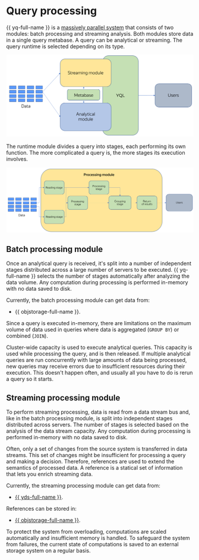 # Query processing

{{ yq-full-name }} is a [massively parallel system](https://en.wikipedia.org/wiki/Massively_parallel) that consists of two modules: batch processing and streaming analysis. Both modules store data in a single query metabase. A query can be analytical or streaming. The query runtime is selected depending on its type. 

![query-processing](../_assets/query-processing.png)

The runtime module divides a query into stages, each performing its own function. The more complicated a query is, the more stages its execution involves.

![yq-stages](../_assets/yq-stages.png)

## Batch processing module

Once an analytical query is received, it's split into a number of independent stages distributed across a large number of servers to be executed. {{ yq-full-name }} selects the number of stages automatically after analyzing the data volume. Any computation during processing is performed in-memory with no data saved to disk.

Currently, the batch processing module can get data from: 
- {{ objstorage-full-name }}.

Since a query is executed in-memory, there are limitations on the maximum volume of data used in queries where data is aggregated (`GROUP BY`) or combined (`JOIN`).

Cluster-wide capacity is used to execute analytical queries. This capacity is used while processing the query, and is then released. If multiple analytical queries are run concurrently with large amounts of data being processed, new queries may receive errors due to insufficient resources during their execution. This doesn't happen often, and usually all you have to do is rerun a query so it starts.

## Streaming processing module

To perform streaming processing, data is read from a data stream bus and, like in the batch processing module, is split into independent stages distributed across servers. The number of stages is selected based on the analysis of the data stream capacity. Any computation during processing is performed in-memory with no data saved to disk.

Often, only a set of changes from the source system is transferred in data streams. This set of changes might be insufficient for processing a query and making a decision. Therefore, references are used to extend the semantics of processed data. A reference is a statical set of information that lets you enrich streaming data.

Currently, the streaming processing module can get data from: 
- [{{ yds-full-name }}](../../data-streams/concepts/index.md).

References can be stored in:
- [{{ objstorage-full-name }}](../../storage/concepts/index.md).

To protect the system from overloading, computations are scaled automatically and insufficient memory is handled. To safeguard the system from failures, the current state of computations is saved to an external storage system on a regular basis.

